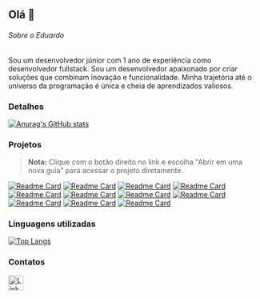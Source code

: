 ## Olá 👋

###### Sobre o Eduardo
Sou um desenvolvedor júnior com 1 ano de experiência como desenvolvedor fullstack. Sou um desenvolvedor apaixonado por criar soluções que combinam inovação e funcionalidade. Minha trajetória até o universo da programação é única e cheia de aprendizados valiosos.

### Detalhes

[![Anurag's GitHub stats](https://github-readme-stats.vercel.app/api?username=EduardoSa23&show_icons=true&theme=dark)](https://github.com/EduardoSa23?tab=repositories)

### Projetos
> **Nota:** Clique com o botão direito no link e escolha "Abrir em uma nova guia" para acessar o projeto diretamente.

[![Readme Card](https://github-readme-stats.vercel.app/api/pin/?username=EduardoSa23&repo=calculo_imc&theme=dark)](https://calculo-imc-one-bay.vercel.app/)
[![Readme Card](https://github-readme-stats.vercel.app/api/pin/?username=EduardoSa23&repo=github_perfil&theme=dark)](https://github-perfil-xi-lake.vercel.app/)
[![Readme Card](https://github-readme-stats.vercel.app/api/pin/?username=EduardoSa23&repo=todo-vue&theme=dark)](https://todo-vue-mu-lac.vercel.app/)
[![Readme Card](https://github-readme-stats.vercel.app/api/pin/?username=EduardoSa23&repo=calculadora_vue&theme=dark)](https://calculadora-vue-inky.vercel.app/)
[![Readme Card](https://github-readme-stats.vercel.app/api/pin/?username=EduardoSa23&repo=evento_aniversario&theme=dark)](https://evento-aniversario-s5t1.vercel.app/)
[![Readme Card](https://github-readme-stats.vercel.app/api/pin/?username=EduardoSa23&repo=sorteador_grunt&theme=dark)](https://sorteador-grunt-eduardo.vercel.app/)
[![Readme Card](https://github-readme-stats.vercel.app/api/pin/?username=EduardoSa23&repo=clone_disneyplus&theme=dark)](https://clone-disneyplus-gamma-tawny.vercel.app/)
[![Readme Card](https://github-readme-stats.vercel.app/api/pin/?username=EduardoSa23&repo=pagina_filme&theme=dark)](https://pagina-filme-phi.vercel.app/)
[![Readme Card](https://github-readme-stats.vercel.app/api/pin/?username=EduardoSa23&repo=loja-ternos&theme=dark)](https://loja-ternos.vercel.app/)
[![Readme Card](https://github-readme-stats.vercel.app/api/pin/?username=EduardoSa23&repo=restaurante_projeto3&theme=dark)](https://restaurante-ruby.vercel.app/)
[![Readme Card](https://github-readme-stats.vercel.app/api/pin/?username=EduardoSa23&repo=loja-tenis&theme=dark)](https://loja-tenis-ten.vercel.app/)

### Linguagens utilizadas

[![Top Langs](https://github-readme-stats.vercel.app/api/top-langs/?username=EduardoSa23&layout=compact)](https://github.com/anuraghazra/github-readme-stats)

### Contatos

[<img src='https://img.shields.io/badge/LinkedIn-0077B5?style=for-the-badge&logo=linkedin&logoColor=white' alt='Linkedin' height='30'>](https://www.linkedin.com/in/sa-eduardo/)
